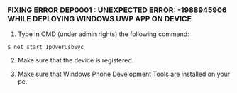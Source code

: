 ﻿
### FIXING ERROR DEP0001 : UNEXPECTED ERROR: -1988945906 WHILE DEPLOYING WINDOWS UWP APP ON DEVICE

1. Type in CMD (under admin rights) the following command:

```
$ net start IpOverUsbSvc
```

2. Make sure that the device is registered.

3. Make sure that Windows Phone Development Tools are installed on your pc.